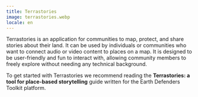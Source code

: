 ```yaml
---
title: Terrastories
image: terrastories.webp
locale: en
---
```


Terrastories is an application for communities to map, protect, and share stories about their land. It can be used by individuals or communities who want to connect audio or video content to places on a map. It is designed to be user-friendly and fun to interact with, allowing community members to freely explore without needing any technical background.

To get started with Terrastories we recommend reading the **Terrastories: a tool for place-based storytelling** guide written for the Earth Defenders Toolkit platform.

<app-button :color="true" localUrl=":8083" text="Use Terrastories"></app-button>

<app-button localUrl=":8086/all/https://www.earthdefenderstoolkit.com/toolkit/terrastories-a-tool-for-place-based-storytelling/" text="Read the guide"></app-button>
